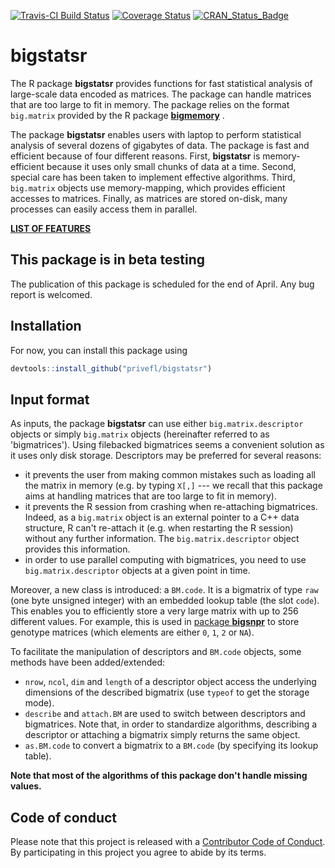 [![Travis-CI Build Status](https://travis-ci.org/privefl/bigstatsr.svg?branch=master)](https://travis-ci.org/privefl/bigstatsr)
[![Coverage Status](https://img.shields.io/codecov/c/github/privefl/bigstatsr/master.svg)](https://codecov.io/github/privefl/bigstatsr?branch=master)
[![CRAN_Status_Badge](http://www.r-pkg.org/badges/version/bigstatsr)](https://cran.r-project.org/package=bigstatsr)

# bigstatsr

The R package **bigstatsr** provides functions for fast statistical analysis of large-scale data encoded as matrices. The package can handle matrices that are too large to fit in memory. The package relies on the format `big.matrix` provided by the R package [**bigmemory**](https://github.com/kaneplusplus/bigmemory) .

The package **bigstatsr** enables users with laptop to perform statistical analysis of several dozens of gigabytes of data. The package is fast and efficient because of four different reasons. First, **bigstatsr** is memory-efficient because it uses only small chunks of data at a time. Second, special care has been taken to implement effective algorithms. Third, `big.matrix` objects use memory-mapping, which provides efficient accesses to matrices. Finally, as matrices are stored on-disk, many processes can easily access them in parallel. 

[**LIST OF FEATURES**](https://privefl.github.io/bigstatsr/reference/index.html)

## This package is in beta testing

The publication of this package is scheduled for the end of April. 
Any bug report is welcomed.

## Installation

For now, you can install this package using

```r
devtools::install_github("privefl/bigstatsr")
```

## Input format

As inputs, the package **bigstatsr** can use either `big.matrix.descriptor` objects or simply `big.matrix` objects (hereinafter referred to as 'bigmatrices'). Using filebacked bigmatrices seems a convenient solution as it uses only disk storage. Descriptors may be preferred for several reasons:
- it prevents the user from making common mistakes such as loading all the matrix in memory (e.g. by typing `X[,]` --- we recall that this package aims at handling matrices that are too large to fit in memory). 
- it prevents the R session from crashing when re-attaching bigmatrices. Indeed, as a `big.matrix` object is an external pointer to a C++ data structure, R can't re-attach it (e.g. when restarting the R session) without any further information. The `big.matrix.descriptor` object provides this information.
- in order to use parallel computing with bigmatrices, you need to use `big.matrix.descriptor` objects at a given point in time. 

Moreover, a new class is introduced: a `BM.code`. It is a bigmatrix of type `raw` (one byte unsigned integer) with an embedded lookup table (the slot `code`). This enables you to efficiently store a very large matrix with up to 256 different values. For example, this is used in [package **bigsnpr**](https://privefl.github.io/bigsnpr/reference/bigSNP-class.html) to store genotype matrices (which elements are either `0`, `1`, `2` or `NA`).

To facilitate the manipulation of descriptors and `BM.code` objects, some methods have been added/extended:
- `nrow`, `ncol`, `dim` and `length` of a descriptor object access the underlying dimensions of the described bigmatrix (use `typeof` to get the storage mode). 
- `describe` and `attach.BM` are used to switch between descriptors and bigmatrices. Note that, in order to standardize algorithms, describing a descriptor or attaching a bigmatrix simply returns the same object.
- `as.BM.code` to convert a bigmatrix to a `BM.code` (by specifying its lookup table).

__Note that most of the algorithms of this package don't handle missing values.__

## Code of conduct

Please note that this project is released with a [Contributor Code of Conduct](https://github.com/privefl/bigstatsr/blob/master/code_of_conduct.md). 
By participating in this project you agree to abide by its terms.
